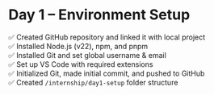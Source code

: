 # Day 1 – Environment Setup

✅ Created GitHub repository and linked it with local project  
✅ Installed Node.js (v22), npm, and pnpm  
✅ Installed Git and set global username & email  
✅ Set up VS Code with required extensions  
✅ Initialized Git, made initial commit, and pushed to GitHub  
✅ Created `/internship/day1-setup` folder structure
